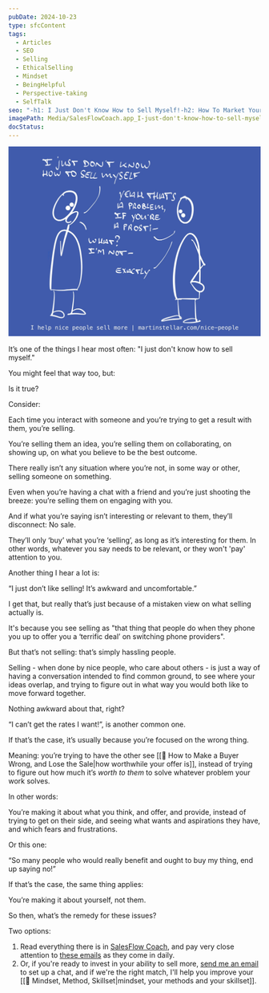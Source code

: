 ```yaml
---
pubDate: 2024-10-23
type: sfcContent
tags:
  - Articles
  - SEO
  - Selling
  - EthicalSelling
  - Mindset
  - BeingHelpful
  - Perspective-taking
  - SelfTalk
seo: "-h1: I Just Don't Know How to Sell Myself!-h2: How To Market Your Brand Effectively-title: Ways To Sell Without Feeling Like You're SellinG-meta description: Have you ever felt awkward and uncomfortable selling? If you’re ready to get the sales performance you deserve, then this coaching program is for you."
imagePath: Media/SalesFlowCoach.app_I-just-don't-know-how-to-sell-myself_but-I'm-not-buying-it_MartinStellar.jpeg
docStatus: 
---
```

![](Media/SalesFlowCoach.app_I-just-don't-know-how-to-sell-myself_but-I'm-not-buying-it_MartinStellar.jpeg)


It’s one of the things I hear most often: "I just don't know how to sell myself."

You might feel that way too, but:

Is it true?

Consider:

Each time you interact with someone and you’re trying to get a result with them, you’re selling.

You’re selling them an idea, you’re selling them on collaborating, on showing up, on what you believe to be the best outcome.

There really isn’t any situation where you’re not, in some way or other, selling someone on something.

Even when you’re having a chat with a friend and you’re just shooting the breeze: you’re selling them on engaging with you.

And if what you’re saying isn’t interesting or relevant to them, they’ll disconnect: No sale.

They’ll only ‘buy’ what you’re ‘selling’, as long as it’s interesting for them. In other words, whatever you say needs to be relevant, or they won't 'pay' attention to you.

Another thing I hear a lot is:

“I just don’t like selling! It’s awkward and uncomfortable.”

I get that, but really that’s just because of a mistaken view on what selling actually is.

It's because you see selling as "that thing that people do when they phone you up to offer you a ‘terrific deal’ on switching phone providers".

But that’s not selling: that’s simply hassling people.

Selling - when done by nice people, who care about others - is just a way of having a conversation intended to find common ground, to see where your ideas overlap, and trying to figure out in what way you would both like to move forward together.

Nothing awkward about that, right?

“I can’t get the rates I want!”, is another common one.

If that’s the case, it’s usually because you’re focused on the wrong thing.

Meaning: you’re trying to have the other see [[📄 How to Make a Buyer Wrong, and Lose the Sale|how worthwhile your offer is]], instead of trying to figure out how much it’s *worth to them* to solve whatever problem your work solves.

In other words:

You’re making it about what you think, and offer, and provide, instead of trying to get on their side, and seeing what wants and aspirations they have, and which fears and frustrations.

Or this one:

“So many people who would really benefit and ought to buy my thing, end up saying no!”

If that’s the case, the same thing applies:

You’re making it about yourself, not them.

So then, what’s the remedy for these issues?

Two options:

1. Read everything there is in [SalesFlow Coach](https://SalesFlowCoach.app), and pay very close attention to [these emails](https://martinstellar.com/nice-people) as they come in daily.
2. Or, if you're ready to invest in your ability to sell more, [send me an email](mailto:personal@salesflowcoach.app) to set up a chat, and if we're the right match, I'll help you improve your [[📄 Mindset, Method, Skillset|mindset, your methods and your skillset]].
